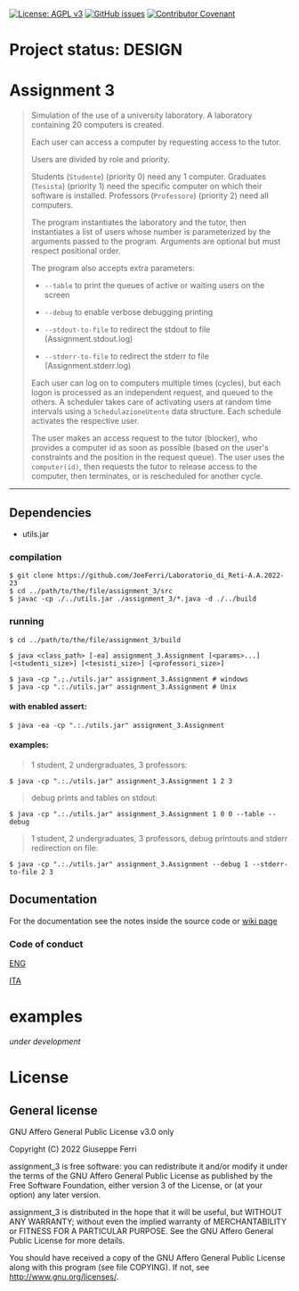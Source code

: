 [![License: AGPL v3](https://img.shields.io/badge/License-AGPL%20v3-blue.svg)](https://www.gnu.org/licenses/agpl-3.0)
[![GitHub issues](https://img.shields.io/github/issues/JoeFerri/Laboratorio_di_Reti-A.A.2022-23)](https://github.com/JoeFerri/Laboratorio_di_Reti-A.A.2022-23/issues)
[![Contributor Covenant](https://img.shields.io/badge/Contributor%20Covenant-2.0-4baaaa.svg)](code_of_conduct.md)

# Project status: DESIGN

# Assignment 3

> Simulation of the use of a university laboratory.
> A laboratory containing 20 computers is created.
>
> Each user can access a computer by requesting access to the tutor.
>
> Users are divided by role and priority.
>
> Students (`Studente`) (priority 0) need any 1 computer.
> Graduates (`Tesista`) (priority 1) need the specific computer on which their software is installed.
> Professors (`Professore`) (priority 2) need all computers.
> 
> The program instantiates the laboratory and the tutor, then instantiates a list of users whose number is parameterized by the arguments passed to the program.
> Arguments are optional but must respect positional order.
>
> The program also accepts extra parameters:
> 
> - `--table`            to print the queues of active or waiting users on the screen
>
> - `--debug`            to enable verbose debugging printing
>
> - `--stdout-to-file`   to redirect the stdout to file (Assignment.stdout.log)
>
> - `--stderr-to-file`   to redirect the stderr to file (Assignment.stderr.log)
> 
> Each user can log on to computers multiple times (cycles), but each logon is processed as an independent request, and queued to the others.
> A scheduler takes care of activating users at random time intervals using a `SchedulazioneUtente` data structure.
> Each schedule activates the respective user.
>
> The user makes an access request to the tutor (blocker), who provides a computer id as soon as possible (based on the user's constraints and the position in the request queue).
> The user uses the `computer(id)`, then requests the tutor to release access to the computer, then terminates, or is rescheduled for another cycle.
---

## Dependencies
- utils.jar

### compilation
    $ git clone https://github.com/JoeFerri/Laboratorio_di_Reti-A.A.2022-23
    $ cd ../path/to/the/file/assignment_3/src
    $ javac -cp ./../utils.jar ./assignment_3/*.java -d ./../build

### running
    $ cd ../path/to/the/file/assignment_3/build

    $ java <class_path> [-ea] assignment_3.Assignment [<params>...] [<studenti_size>] [<tesisti_size>] [<professori_size>]

    $ java -cp ".;./utils.jar" assignment_3.Assignment # windows
    $ java -cp ".:./utils.jar" assignment_3.Assignment # Unix
#### with enabled assert:
    $ java -ea -cp ".:./utils.jar" assignment_3.Assignment
#### examples:
> 1 student, 2 undergraduates, 3 professors:

    $ java -cp ".:./utils.jar" assignment_3.Assignment 1 2 3

> debug prints and tables on stdout:

    $ java -cp ".:./utils.jar" assignment_3.Assignment 1 0 0 --table --debug

> 1 student, 2 undergraduates, 3 professors, debug printouts and stderr redirection on file:

    $ java -cp ".:./utils.jar" assignment_3.Assignment --debug 1 --stderr-to-file 2 3

## Documentation
For the documentation see the notes inside the source code or [wiki page](https://github.com/JoeFerri/Laboratorio_di_Reti-A.A.2022-23/wiki)

### Code of conduct
[ENG](code_of_conduct-eng.md)

[ITA](code_of_conduct-ita.md)

# examples
*under development*

# License 

## General license 

GNU Affero General Public License v3.0 only

  Copyright (C) 2022 Giuseppe Ferri

  assignment_3 is free software: you can redistribute it and/or modify
  it under the terms of the GNU Affero General Public License as
  published by the Free Software Foundation, either version 3 of the
  License, or (at your option) any later version.
  
  assignment_3 is distributed in the hope that it will be useful,
  but WITHOUT ANY WARRANTY; without even the implied warranty of
  MERCHANTABILITY or FITNESS FOR A PARTICULAR PURPOSE.  See the
  GNU Affero General Public License for more details.
  
  You should have received a copy of the GNU Affero General Public License
  along with this program (see file COPYING).  If not, see <http://www.gnu.org/licenses/>.